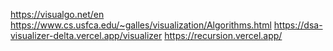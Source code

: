 https://visualgo.net/en
https://www.cs.usfca.edu/~galles/visualization/Algorithms.html
https://dsa-visualizer-delta.vercel.app/visualizer 
https://recursion.vercel.app/
